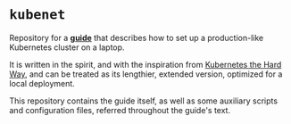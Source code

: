 # `kubenet`

Repository for a [**guide**](docs/01_Introduction.md) that
describes how to set up a production-like Kubernetes cluster on a laptop.

It is written in the spirit, and with the inspiration from
[Kubernetes the Hard Way](https://github.com/kelseyhightower/kubernetes-the-hard-way), and can be treated as its
lengthier, extended version, optimized for a local deployment.

This repository contains the guide itself, as well as some auxiliary scripts and
configuration files, referred throughout the guide's text.
